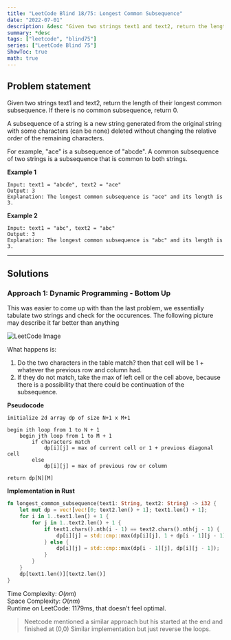 ```yaml
---
title: "LeetCode Blind 18/75: Longest Common Subsequence"
date: "2022-07-01"
description: &desc "Given two strings text1 and text2, return the length of their longest common subsequence. If there is no common subsequence, return 0."
summary: *desc
tags: ["leetcode", "blind75"]
series: ["LeetCode Blind 75"]
ShowToc: true
math: true
---
```


## Problem statement

Given two strings text1 and text2, return the length of their longest common subsequence. If there is no common subsequence, return 0.

A subsequence of a string is a new string generated from the original string with some characters (can be none) deleted without changing the relative order of the remaining characters.

For example, "ace" is a subsequence of "abcde".
A common subsequence of two strings is a subsequence that is common to both strings.

**Example 1**

```
Input: text1 = "abcde", text2 = "ace" 
Output: 3  
Explanation: The longest common subsequence is "ace" and its length is 3.
```

**Example 2**

```
Input: text1 = "abc", text2 = "abc"
Output: 3
Explanation: The longest common subsequence is "abc" and its length is 3.
```

---

## Solutions

### Approach 1: Dynamic Programming - Bottom Up

This was easier to come up with than the last problem, we essentially tabulate
two strings and check for the occurences. The following picture may describe it
far better than anything

![LeetCode Image](https://assets.leetcode.com/users/votrubac/image_1564691262.png)  

What happens is:

1. Do the two characters in the table match? then that cell will be 1 + whatever the previous row and column had.
2. If they do not match, take the max of left cell or the cell above, because there is a possibility that there could be
continuation of the subsequence.


**Pseudocode**

```text
initialize 2d array dp of size N+1 x M+1 

begin ith loop from 1 to N + 1
    begin jth loop from 1 to M + 1
        if characters match
            dp[i][j] = max of current cell or 1 + previous diagonal cell
        else 
            dp[i][j] = max of previous row or column
    
return dp[N][M]
```

**Implementation in Rust**

```rs
fn longest_common_subsequence(text1: String, text2: String) -> i32 {
    let mut dp = vec![vec![0; text2.len() + 1]; text1.len() + 1];
    for i in 1..text1.len() + 1 {
        for j in 1..text2.len() + 1 {
            if text1.chars().nth(i - 1) == text2.chars().nth(j - 1) {
                dp[i][j] = std::cmp::max(dp[i][j], 1 + dp[i - 1][j - 1]);
            } else {
                dp[i][j] = std::cmp::max(dp[i - 1][j], dp[i][j - 1]);
            }
        }
    }
    dp[text1.len()][text2.len()]
}
```

Time Complexity: $O(nm)$  
Space Complexity: $O(nm)$  
Runtime on LeetCode: $1179$ms, that doesn't feel optimal.

> Neetcode mentioned a similar approach but his started at the end and finished at (0,0)
> Similar implementation but just reverse the loops.
